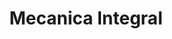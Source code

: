 ---
title: "Mecanica Integral"
url: /san-isidro/mecanica-integral/
shop: reparación de automóviles
---